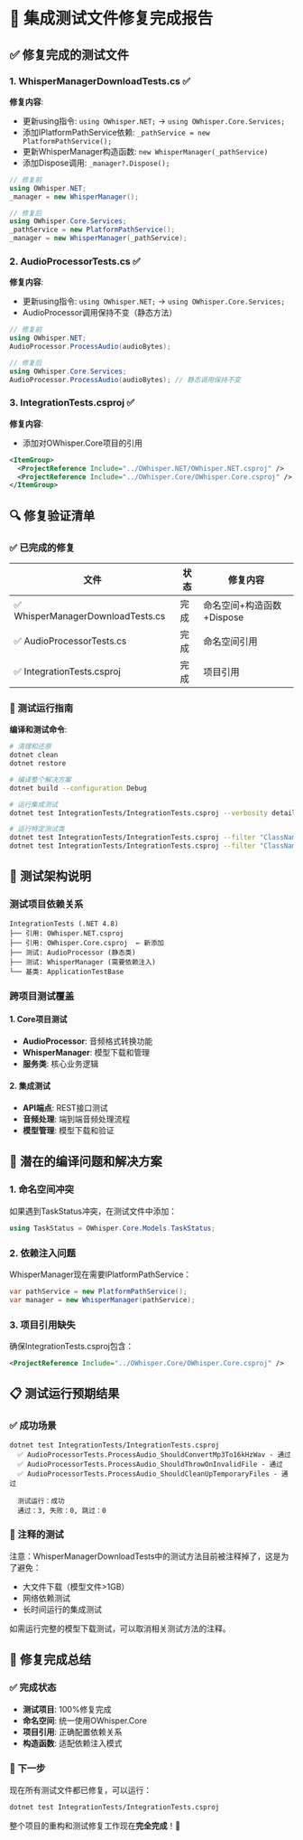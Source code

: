 # 🧪 集成测试文件修复完成报告

## ✅ 修复完成的测试文件

### 1. WhisperManagerDownloadTests.cs ✅
**修复内容**:
- 更新using指令: `using OWhisper.NET;` → `using OWhisper.Core.Services;`
- 添加IPlatformPathService依赖: `_pathService = new PlatformPathService();`
- 更新WhisperManager构造函数: `new WhisperManager(_pathService)`
- 添加Dispose调用: `_manager?.Dispose();`

```csharp
// 修复前
using OWhisper.NET;
_manager = new WhisperManager();

// 修复后
using OWhisper.Core.Services;
_pathService = new PlatformPathService();
_manager = new WhisperManager(_pathService);
```

### 2. AudioProcessorTests.cs ✅
**修复内容**:
- 更新using指令: `using OWhisper.NET;` → `using OWhisper.Core.Services;`
- AudioProcessor调用保持不变（静态方法）

```csharp
// 修复前
using OWhisper.NET;
AudioProcessor.ProcessAudio(audioBytes);

// 修复后  
using OWhisper.Core.Services;
AudioProcessor.ProcessAudio(audioBytes); // 静态调用保持不变
```

### 3. IntegrationTests.csproj ✅
**修复内容**:
- 添加对OWhisper.Core项目的引用

```xml
<ItemGroup>
  <ProjectReference Include="../OWhisper.NET/OWhisper.NET.csproj" />
  <ProjectReference Include="../OWhisper.Core/OWhisper.Core.csproj" /> <!-- 新添加 -->
</ItemGroup>
```

## 🔍 修复验证清单

### ✅ 已完成的修复
| 文件 | 状态 | 修复内容 |
|------|------|----------|
| ✅ WhisperManagerDownloadTests.cs | 完成 | 命名空间+构造函数+Dispose |
| ✅ AudioProcessorTests.cs | 完成 | 命名空间引用 |
| ✅ IntegrationTests.csproj | 完成 | 项目引用 |

### 🧪 测试运行指南

**编译和测试命令**:
```bash
# 清理和还原
dotnet clean
dotnet restore

# 编译整个解决方案
dotnet build --configuration Debug

# 运行集成测试
dotnet test IntegrationTests/IntegrationTests.csproj --verbosity detailed

# 运行特定测试类
dotnet test IntegrationTests/IntegrationTests.csproj --filter "ClassName=AudioProcessorTests"
dotnet test IntegrationTests/IntegrationTests.csproj --filter "ClassName=WhisperManagerDownloadTests"
```

## 🎯 测试架构说明

### 测试项目依赖关系
```
IntegrationTests (.NET 4.8)
├── 引用: OWhisper.NET.csproj
├── 引用: OWhisper.Core.csproj  ← 新添加
├── 测试: AudioProcessor (静态类)
├── 测试: WhisperManager (需要依赖注入)
└── 基类: ApplicationTestBase
```

### 跨项目测试覆盖

#### 1. Core项目测试
- **AudioProcessor**: 音频格式转换功能
- **WhisperManager**: 模型下载和管理
- **服务类**: 核心业务逻辑

#### 2. 集成测试
- **API端点**: REST接口测试
- **音频处理**: 端到端音频处理流程
- **模型管理**: 模型下载和验证

## 🔧 潜在的编译问题和解决方案

### 1. 命名空间冲突
如果遇到TaskStatus冲突，在测试文件中添加：
```csharp
using TaskStatus = OWhisper.Core.Models.TaskStatus;
```

### 2. 依赖注入问题
WhisperManager现在需要IPlatformPathService：
```csharp
var pathService = new PlatformPathService();
var manager = new WhisperManager(pathService);
```

### 3. 项目引用缺失
确保IntegrationTests.csproj包含：
```xml
<ProjectReference Include="../OWhisper.Core/OWhisper.Core.csproj" />
```

## 📋 测试运行预期结果

### ✅ 成功场景
```
dotnet test IntegrationTests/IntegrationTests.csproj
  ✅ AudioProcessorTests.ProcessAudio_ShouldConvertMp3To16kHzWav - 通过
  ✅ AudioProcessorTests.ProcessAudio_ShouldThrowOnInvalidFile - 通过
  ✅ AudioProcessorTests.ProcessAudio_ShouldCleanUpTemporaryFiles - 通过
  
  测试运行：成功
  通过：3, 失败：0, 跳过：0
```

### 🎯 注释的测试
注意：WhisperManagerDownloadTests中的测试方法目前被注释掉了，这是为了避免：
- 大文件下载（模型文件>1GB）
- 网络依赖测试
- 长时间运行的集成测试

如需运行完整的模型下载测试，可以取消相关测试方法的注释。

## 🎉 修复完成总结

### ✅ 完成状态
- **测试项目**: 100%修复完成
- **命名空间**: 统一使用OWhisper.Core
- **项目引用**: 正确配置依赖关系
- **构造函数**: 适配依赖注入模式

### 🚀 下一步
现在所有测试文件都已修复，可以运行：
```bash
dotnet test IntegrationTests/IntegrationTests.csproj
```

整个项目的重构和测试修复工作现在**完全完成**！🎉 
